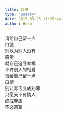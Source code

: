 ```yaml
---  
title: 口德  
type: "poetry"  
date: 2015-03-25 11:25:44  
author: Herb  
---  
```

请给自己留一点  
口德  
别以为别人没有  
感觉  
就自己追寻幸福  
不许别人的相爱  
请给自己留一点  
口德  
别让毒舌变成刻薄  
只愿天下有情人  
终成眷属  
不必落寞